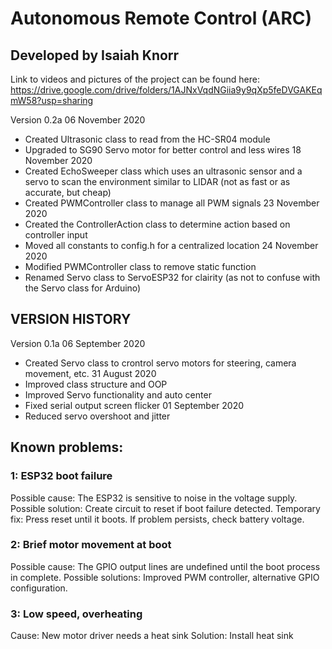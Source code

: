 # Autonomous Remote Control (ARC)
## Developed by Isaiah Knorr

Link to videos and pictures of the project can be found here:
https://drive.google.com/drive/folders/1AJNxVqdNGiia9y9qXp5feDVGAKEqmW58?usp=sharing

Version 0.2a
06 November 2020
- Created Ultrasonic class to read from the HC-SR04 module
- Upgraded to SG90 Servo motor for better control and less wires
18 November 2020
- Created EchoSweeper class which uses an ultrasonic sensor and a servo to scan the environment
similar to LIDAR (not as fast or as accurate, but cheap)
- Created PWMController class to manage all PWM signals
23 November 2020
- Created the ControllerAction class to determine action based on controller input
- Moved all constants to config.h for a centralized location
24 November 2020
- Modified PWMController class to remove static function
- Renamed Servo class to ServoESP32 for clairity (as not to confuse with the Servo class for Arduino)

VERSION HISTORY
---------------
 
Version 0.1a
06 September 2020
- Created Servo class to crontrol servo motors for steering, camera movement, etc.
31 August 2020
- Improved class structure and OOP
- Improved Servo functionality and auto center 
- Fixed serial output screen flicker
01 September 2020
- Reduced servo overshoot and jitter 
 
## Known problems:
### 1: ESP32 boot failure
Possible cause: The ESP32 is sensitive to noise in the voltage supply. 
Possible solution: Create circuit to reset if boot failure detected.
Temporary fix: Press reset until it boots. If problem persists, check battery voltage.
 
### 2: Brief motor movement at boot
Possible cause: The GPIO output lines are undefined until the boot process in complete.
Possible solutions: Improved PWM controller, alternative GPIO configuration.
 
### 3: Low speed, overheating
Cause: New motor driver needs a heat sink
Solution: Install heat sink